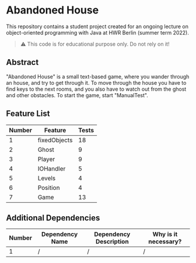 # Abandoned House

[TODO]: # (Change README.md Headline to better fit to your project!)

This repository contains a student project created for an ongoing lecture on object-oriented programming with Java at HWR Berlin (summer term 2022).

> :warning: This code is for educational purpose only. Do not rely on it!

## Abstract

"Abandoned House" is a small text-based game, where you wander through an house, and try to get through it.
To move through the house you have to find keys to the next rooms, and you also have to watch out from the ghost and other obstacles.
To start the game, start "ManualTest".
## Feature List

[TODO]: # (For each feature implemented, add a row to the table!)

| Number | Feature      | Tests |
|--------|--------------|-------|
| 1      | fixedObjects | 18    |
| 2      | Ghost        | 9     |
| 3      | Player       | 9     |
| 4      | IOHandler    | 5     |
| 5      | Levels       | 4     |
| 6      | Position     | 4     |
| 7      | Game         | 13    |


## Additional Dependencies

[TODO]: # (For each additional dependency your project requires- Add an additional row to the table!)

| Number | Dependency Name | Dependency Description | Why is it necessary? |
|--------|-----------------|------------------------|----------------------|
| 1      | /               | /                      | /                    |


